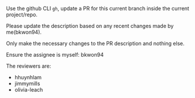 Use the github CLI `gh`, update a PR for this current branch inside the current project/repo.

Please update the description based on any recent changes made by me(bkwon94).

Only make the necessary changes to the PR description and nothing else.

Ensure the assignee is myself: bkwon94

The reviewers are:

- hhuynhlam
- jimmymills
- olivia-leach
